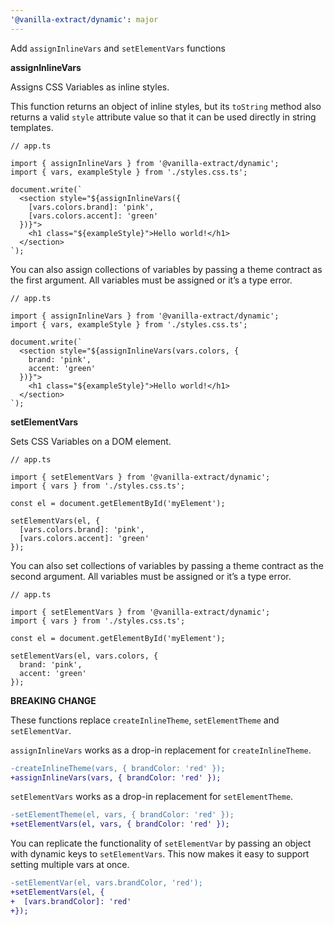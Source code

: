 ```yaml
---
'@vanilla-extract/dynamic': major
---
```


Add `assignInlineVars` and `setElementVars` functions

**assignInlineVars**

Assigns CSS Variables as inline styles.

This function returns an object of inline styles, but its `toString` method also returns a valid `style` attribute value so that it can be used directly in string templates.

```tsx
// app.ts

import { assignInlineVars } from '@vanilla-extract/dynamic';
import { vars, exampleStyle } from './styles.css.ts';

document.write(`
  <section style="${assignInlineVars({
    [vars.colors.brand]: 'pink',
    [vars.colors.accent]: 'green'
  })}">
    <h1 class="${exampleStyle}">Hello world!</h1>
  </section>
`);
```

You can also assign collections of variables by passing a theme contract as the first argument. All variables must be assigned or it’s a type error.

```tsx
// app.ts

import { assignInlineVars } from '@vanilla-extract/dynamic';
import { vars, exampleStyle } from './styles.css.ts';

document.write(`
  <section style="${assignInlineVars(vars.colors, {
    brand: 'pink',
    accent: 'green'
  })}">
    <h1 class="${exampleStyle}">Hello world!</h1>
  </section>
`);
```

**setElementVars**

Sets CSS Variables on a DOM element.

```tsx
// app.ts

import { setElementVars } from '@vanilla-extract/dynamic';
import { vars } from './styles.css.ts';

const el = document.getElementById('myElement');

setElementVars(el, {
  [vars.colors.brand]: 'pink',
  [vars.colors.accent]: 'green'
});
```

You can also set collections of variables by passing a theme contract as the second argument. All variables must be assigned or it’s a type error.

```tsx
// app.ts

import { setElementVars } from '@vanilla-extract/dynamic';
import { vars } from './styles.css.ts';

const el = document.getElementById('myElement');

setElementVars(el, vars.colors, {
  brand: 'pink',
  accent: 'green'
});
```

**BREAKING CHANGE**

These functions replace `createInlineTheme`, `setElementTheme` and `setElementVar`.

`assignInlineVars` works as a drop-in replacement for `createInlineTheme`.

```diff
-createInlineTheme(vars, { brandColor: 'red' });
+assignInlineVars(vars, { brandColor: 'red' });
```

`setElementVars` works as a drop-in replacement for `setElementTheme`.

```diff
-setElementTheme(el, vars, { brandColor: 'red' });
+setElementVars(el, vars, { brandColor: 'red' });
```

You can replicate the functionality of `setElementVar` by passing an object with dynamic keys to `setElementVars`. This now makes it easy to support setting multiple vars at once.

```diff
-setElementVar(el, vars.brandColor, 'red');
+setElementVars(el, {
+  [vars.brandColor]: 'red'
+});
```
